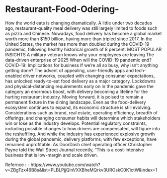 # Restaurant-Food-Odering-
How the world eats is changing dramatically. A little under two decades ago, restaurant-quality meal delivery was still largely limited to foods such as pizza and Chinese. Nowadays, food delivery has become a global market worth more than $150 billion, having more than tripled since 2017. In the United States, the market has more than doubled during the COVID-19 pandemic, following healthy historical growth of 8 percent.  MOST POPULAR INSIGHTS A military veteran knows why your employees are leaving The data-driven enterprise of 2025 When will the COVID-19 pandemic end? COVID-19: Implications for business If we’re all so busy, why isn’t anything getting done? The advent of appealing, user-friendly apps and tech-enabled driver networks, coupled with changing consumer expectations, has unlocked ready-to-eat food delivery as a major category. Lockdowns and physical-distancing requirements early on in the pandemic gave the category an enormous boost, with delivery becoming a lifeline for the hurting restaurant industry. Moving forward, it is poised to remain a permanent fixture in the dining landscape.  Even as the food-delivery ecosystem continues to expand, its economic structure is still evolving. Considerations such as brand, real estate, operating efficiency, breadth of offerings, and changing consumer habits will determine which stakeholders win or lose as the industry develops. Potential regulatory constraints, including possible changes to how drivers are compensated, will figure into the reshuffling. And while the industry has experienced explosive growth during the global pandemic, delivery platforms, with few exceptions, have remained unprofitable. As DoorDash chief operating officer Christopher Payne told the Wall Street Journal recently, “This is a cost-intensive business that is low-margin and scale driven.
<p></p>
Refernce : -  https://www.youtube.com/watch?v=ZBgTzx46B8s&list=PLBLPjjQlnVXXBheMQrkv3UROskC0K1ctW&index=1
